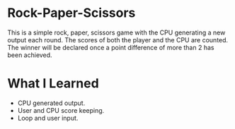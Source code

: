# Rock-Paper-Scissors

This is a simple rock, paper, scissors game with the CPU generating a new output each round. The scores of both the player and the CPU are counted. The winner will be declared once a point difference of more than 2 has been achieved.

# What I Learned

- CPU generated output.
- User and CPU score keeping.
- Loop and user input.
